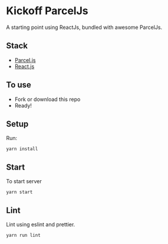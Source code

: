 # Kickoff ParcelJs

A starting point using ReactJs, bundled with awesome ParcelJs.

## Stack

- [Parcel.js](https://parceljs.org/)
- [React.js](https://facebook.github.io/react/)

## To use

- Fork or download this repo
- Ready!

## Setup

Run:

```
yarn install
```

## Start

To start server

```
yarn start
```

## Lint

Lint using eslint and prettier.

```
yarn run lint
```
